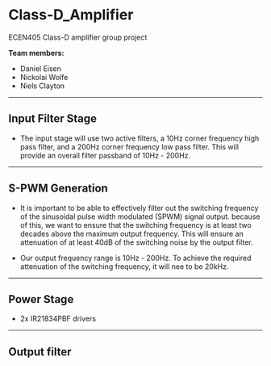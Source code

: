 # Class-D_Amplifier
ECEN405 Class-D amplifier group project

**Team members:**

- Daniel Eisen
- Nickolai Wolfe
- Niels Clayton

---
## Input Filter Stage

- The input stage will use two active filters, a 10Hz corner frequency high pass filter, and a 200Hz corner frequency low pass filter. This will provide an overall filter passband of 10Hz - 200Hz.

---
## S-PWM Generation

- It is important to be able to effectively filter out the switching frequency of the sinusoidal pulse width modulated (SPWM) signal output. because of this, we want to ensure that the switching frequency is at least two decades above the maximum output frequency. This will ensure an attenuation of at least 40dB of the switching noise by the output filter.

- Our output frequency range is 10Hz - 200Hz. To achieve the required attenuation of the switching frequency, it will nee to be 20kHz.


---
## Power Stage
- 2x IR21834PBF drivers

---
## Output filter


